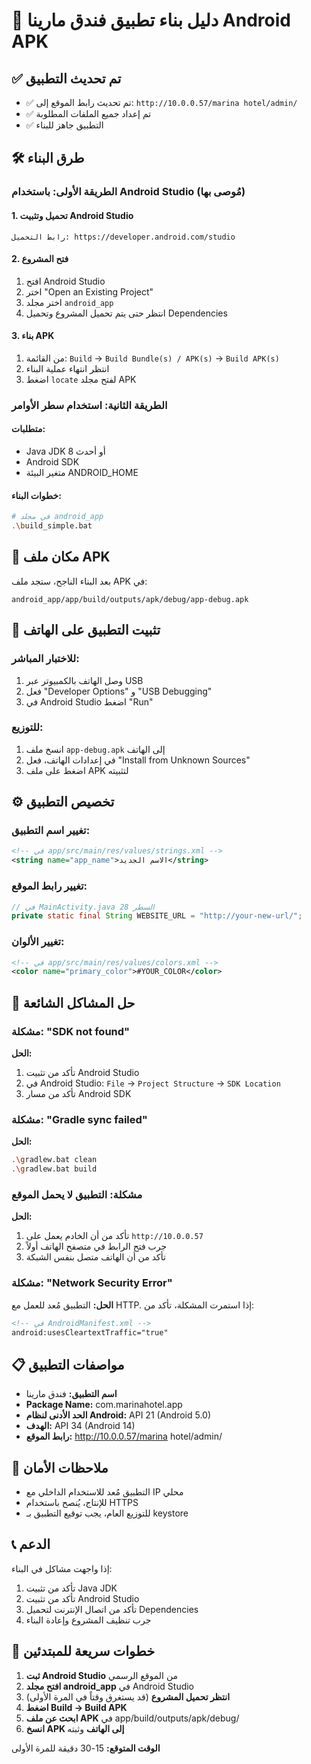 # 📱 دليل بناء تطبيق فندق مارينا Android APK

## ✅ تم تحديث التطبيق
- ✅ تم تحديث رابط الموقع إلى: `http://10.0.0.57/marina hotel/admin/`
- ✅ تم إعداد جميع الملفات المطلوبة
- ✅ التطبيق جاهز للبناء

## 🛠️ طرق البناء

### الطريقة الأولى: باستخدام Android Studio (مُوصى بها)

#### 1. تحميل وتثبيت Android Studio
```
رابط التحميل: https://developer.android.com/studio
```

#### 2. فتح المشروع
1. افتح Android Studio
2. اختر "Open an Existing Project"
3. اختر مجلد `android_app`
4. انتظر حتى يتم تحميل المشروع وتحميل Dependencies

#### 3. بناء APK
1. من القائمة: `Build` → `Build Bundle(s) / APK(s)` → `Build APK(s)`
2. انتظر انتهاء عملية البناء
3. اضغط `locate` لفتح مجلد APK

### الطريقة الثانية: استخدام سطر الأوامر

#### متطلبات:
- Java JDK 8 أو أحدث
- Android SDK
- متغير البيئة ANDROID_HOME

#### خطوات البناء:
```bash
# في مجلد android_app
.\build_simple.bat
```

## 📁 مكان ملف APK
بعد البناء الناجح، ستجد ملف APK في:
```
android_app/app/build/outputs/apk/debug/app-debug.apk
```

## 📱 تثبيت التطبيق على الهاتف

### للاختبار المباشر:
1. وصل الهاتف بالكمبيوتر عبر USB
2. فعل "Developer Options" و "USB Debugging"
3. في Android Studio اضغط "Run"

### للتوزيع:
1. انسخ ملف `app-debug.apk` إلى الهاتف
2. في إعدادات الهاتف، فعل "Install from Unknown Sources"
3. اضغط على ملف APK لتثبيته

## ⚙️ تخصيص التطبيق

### تغيير اسم التطبيق:
```xml
<!-- في app/src/main/res/values/strings.xml -->
<string name="app_name">الاسم الجديد</string>
```

### تغيير رابط الموقع:
```java
// في MainActivity.java السطر 28
private static final String WEBSITE_URL = "http://your-new-url/";
```

### تغيير الألوان:
```xml
<!-- في app/src/main/res/values/colors.xml -->
<color name="primary_color">#YOUR_COLOR</color>
```

## 🔧 حل المشاكل الشائعة

### مشكلة: "SDK not found"
**الحل:**
1. تأكد من تثبيت Android Studio
2. في Android Studio: `File` → `Project Structure` → `SDK Location`
3. تأكد من مسار Android SDK

### مشكلة: "Gradle sync failed"
**الحل:**
```bash
.\gradlew.bat clean
.\gradlew.bat build
```

### مشكلة: التطبيق لا يحمل الموقع
**الحل:**
1. تأكد من أن الخادم يعمل على `http://10.0.0.57`
2. جرب فتح الرابط في متصفح الهاتف أولاً
3. تأكد من أن الهاتف متصل بنفس الشبكة

### مشكلة: "Network Security Error"
**الحل:** التطبيق مُعد للعمل مع HTTP. إذا استمرت المشكلة، تأكد من:
```xml
<!-- في AndroidManifest.xml -->
android:usesCleartextTraffic="true"
```

## 📋 مواصفات التطبيق

- **اسم التطبيق:** فندق مارينا
- **Package Name:** com.marinahotel.app
- **الحد الأدنى لنظام Android:** API 21 (Android 5.0)
- **الهدف:** API 34 (Android 14)
- **رابط الموقع:** http://10.0.0.57/marina hotel/admin/

## 🔐 ملاحظات الأمان

- التطبيق مُعد للاستخدام الداخلي مع IP محلي
- للإنتاج، يُنصح باستخدام HTTPS
- للتوزيع العام، يجب توقيع التطبيق بـ keystore

## 📞 الدعم

إذا واجهت مشاكل في البناء:
1. تأكد من تثبيت Java JDK
2. تأكد من تثبيت Android Studio
3. تأكد من اتصال الإنترنت لتحميل Dependencies
4. جرب تنظيف المشروع وإعادة البناء

## 🎯 خطوات سريعة للمبتدئين

1. **ثبت Android Studio** من الموقع الرسمي
2. **افتح مجلد android_app** في Android Studio
3. **انتظر تحميل المشروع** (قد يستغرق وقتاً في المرة الأولى)
4. **اضغط Build → Build APK**
5. **ابحث عن ملف APK** في app/build/outputs/apk/debug/
6. **انسخ APK إلى الهاتف** وثبته

**الوقت المتوقع:** 15-30 دقيقة للمرة الأولى